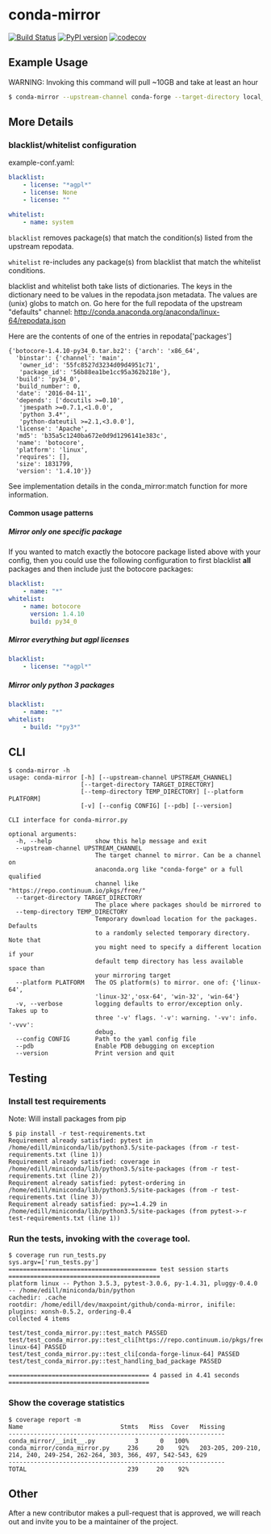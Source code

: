 # conda-mirror
[![Build Status](https://travis-ci.org/maxpoint/conda-mirror.svg?branch=master)](https://travis-ci.org/maxpoint/conda-mirror)
[![PyPI version](https://badge.fury.io/py/conda-mirror.svg)](https://badge.fury.io/py/conda-mirror)
[![codecov](https://codecov.io/gh/maxpoint/conda-mirror/branch/master/graph/badge.svg)](https://codecov.io/gh/maxpoint/conda-mirror)


## Example Usage

WARNING: Invoking this command will pull ~10GB and take at least an hour
```bash
$ conda-mirror --upstream-channel conda-forge --target-directory local_mirror --platform linux-64
```

## More Details

### blacklist/whitelist configuration

example-conf.yaml:

```yaml
blacklist:
    - license: "*agpl*"
    - license: None
    - license: ""

whitelist:
    - name: system
```

`blacklist` removes package(s) that match the condition(s) listed from the
upstream repodata.

`whitelist` re-includes any package(s) from blacklist that match the
whitelist conditions.

blacklist and whitelist both take lists of dictionaries. The keys in the
dictionary need to be values in the repodata.json metadata. The values are
(unix) globs to match on. Go here for the full repodata of the upstream
"defaults" channel:
http://conda.anaconda.org/anaconda/linux-64/repodata.json

Here are the contents of one of the entries in repodata['packages']
```
{'botocore-1.4.10-py34_0.tar.bz2': {'arch': 'x86_64',
  'binstar': {'channel': 'main',
   'owner_id': '55fc8527d3234d09d4951c71',
   'package_id': '56b88ea1be1cc95a362b218e'},
  'build': 'py34_0',
  'build_number': 0,
  'date': '2016-04-11',
  'depends': ['docutils >=0.10',
   'jmespath >=0.7.1,<1.0.0',
   'python 3.4*',
   'python-dateutil >=2.1,<3.0.0'],
  'license': 'Apache',
  'md5': 'b35a5c1240ba672e0d9d1296141e383c',
  'name': 'botocore',
  'platform': 'linux',
  'requires': [],
  'size': 1831799,
  'version': '1.4.10'}}
```

See implementation details in the conda_mirror:match function for more
information.

#### Common usage patterns
##### Mirror **only** one specific package
If you wanted to match exactly the botocore package listed above with your
config, then you could use the following configuration to first blacklist
**all** packages and then include just the botocore packages:

```yaml
blacklist:
    - name: "*"
whitelist:
    - name: botocore
      version: 1.4.10
      build: py34_0
```
##### Mirror everything but agpl licenses
```yaml
blacklist:
    - license: "*agpl*"
```

##### Mirror only python 3 packages
```yaml
blacklist:
    - name: "*"
whitelist:
    - build: "*py3*"
```


## CLI
```
$ conda-mirror -h
usage: conda-mirror [-h] [--upstream-channel UPSTREAM_CHANNEL]
                    [--target-directory TARGET_DIRECTORY]
                    [--temp-directory TEMP_DIRECTORY] [--platform PLATFORM]
                    [-v] [--config CONFIG] [--pdb] [--version]

CLI interface for conda-mirror.py

optional arguments:
  -h, --help            show this help message and exit
  --upstream-channel UPSTREAM_CHANNEL
                        The target channel to mirror. Can be a channel on
                        anaconda.org like "conda-forge" or a full qualified
                        channel like "https://repo.continuum.io/pkgs/free/"
  --target-directory TARGET_DIRECTORY
                        The place where packages should be mirrored to
  --temp-directory TEMP_DIRECTORY
                        Temporary download location for the packages. Defaults
                        to a randomly selected temporary directory. Note that
                        you might need to specify a different location if your
                        default temp directory has less available space than
                        your mirroring target
  --platform PLATFORM   The OS platform(s) to mirror. one of: {'linux-64',
                        'linux-32','osx-64', 'win-32', 'win-64'}
  -v, --verbose         logging defaults to error/exception only. Takes up to
                        three '-v' flags. '-v': warning. '-vv': info. '-vvv':
                        debug.
  --config CONFIG       Path to the yaml config file
  --pdb                 Enable PDB debugging on exception
  --version             Print version and quit
```

## Testing

### Install test requirements

Note: Will install packages from pip

```
$ pip install -r test-requirements.txt
Requirement already satisfied: pytest in /home/edill/miniconda/lib/python3.5/site-packages (from -r test-requirements.txt (line 1))
Requirement already satisfied: coverage in /home/edill/miniconda/lib/python3.5/site-packages (from -r test-requirements.txt (line 2))
Requirement already satisfied: pytest-ordering in /home/edill/miniconda/lib/python3.5/site-packages (from -r test-requirements.txt (line 3))
Requirement already satisfied: py>=1.4.29 in /home/edill/miniconda/lib/python3.5/site-packages (from pytest->-r test-requirements.txt (line 1))
```

### Run the tests, invoking with the `coverage` tool.

```
$ coverage run run_tests.py
sys.argv=['run_tests.py']
========================================= test session starts ==========================================
platform linux -- Python 3.5.3, pytest-3.0.6, py-1.4.31, pluggy-0.4.0 -- /home/edill/miniconda/bin/python
cachedir: .cache
rootdir: /home/edill/dev/maxpoint/github/conda-mirror, inifile:
plugins: xonsh-0.5.2, ordering-0.4
collected 4 items

test/test_conda_mirror.py::test_match PASSED
test/test_conda_mirror.py::test_cli[https://repo.continuum.io/pkgs/free-linux-64] PASSED
test/test_conda_mirror.py::test_cli[conda-forge-linux-64] PASSED
test/test_conda_mirror.py::test_handling_bad_package PASSED

======================================= 4 passed in 4.41 seconds =======================================
```

### Show the coverage statistics

```
$ coverage report -m
Name                           Stmts   Miss  Cover   Missing
------------------------------------------------------------
conda_mirror/__init__.py           3      0   100%
conda_mirror/conda_mirror.py     236     20    92%   203-205, 209-210, 214, 240, 249-254, 262-264, 303, 366, 497, 542-543, 629
------------------------------------------------------------
TOTAL                            239     20    92%
```

## Other

After a new contributor makes a pull-request that is approved, we will reach out
and invite you to be a maintainer of the project.
